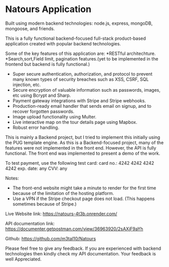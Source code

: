 # Natours Application

Built using modern backend technologies: node.js, express, mongoDB, mongoose, and friends.

This is a fully functional backend-focused full-stack product-based application created with popular backend technologies.

Some of the key features of this application are:
*RESTful architechture.
*Search,sort,Field limit, pagination features.(yet to be implemented in the frontend but backend is fully functional.)
* Super secure authentication, authorization, and protocol to prevent many known types of security breaches such as XSS, CSRF, SQL injection, etc.
* Secure encryption of valuable information such as passwords, images, etc using Bcrypt and Sharp.
* Payment gateway integrations with Stripe and Stripe webhooks.
* Production-ready email handler that sends email on signup, and to recover forgotten passwords.
* Image upload functionality using Multer.
* Live interactive map on the tour details page using Mapbox.
* Robust error handling.

This is mainly a Backend project, but I tried to implement this initially using the PUG template engine. As this is a Backend-focused project, many of the features were not implemented in the front end. However, the API is fully functional.
The front end was implemented to present a demo of the work.

To test payment, use the following test card:
card no.: 4242 4242 4242 4242
exp. date: any
CVV: any

Notes:
* The front-end website might take a minute to render for the first time because of the limitation of the hosting platform.
* Use a VPN if the Stripe checkout page does not load. (This happens sometimes because of Stripe.)


Live Website link: https://natours-4t3b.onrender.com/

API documentation link: https://documenter.getpostman.com/view/36963920/2sAXjF9aYh

Github: https://github.com/m3tal10/Natours

Please feel free to give any feedback. If you are experienced with backend technologies then kindly check my API documentation.
Your feedback is well Appreciated.

